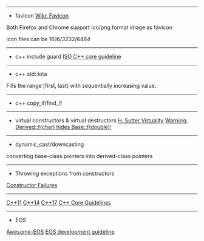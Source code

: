 
--------------------------------------------------
* favicon
[Wiki: Favicon](https://en.wikipedia.org/wiki/Favicon)

Both Firefox and Chrome support ico/png format image as favicon

icon files can be 16*16/32*32/64*64*

<link rel="icon" type="image/x-icon" href="http://example.com/image.ico">

--------------------------------------------------
* c++ include guard
[](https://en.wikipedia.org/wiki/Include_guard)
[ISO C++ core guideline](http://isocpp.github.io/CppCoreGuidelines/CppCoreGuidelines#sf8-use-include-guards-for-all-h-files)


--------------------------------------------------
* c++ std::iota

Fills the range [first, last) with sequentially increasing value.
[](https://en.cppreference.com/w/cpp/algorithm/iota)
[](https://stackoverflow.com/questions/9244879/what-does-iota-of-stdiota-stand-for)



--------------------------------------------------
* c++ copy_if/find_if

[](https://en.cppreference.com/w/cpp/algorithm/copy)


--------------------------------------------------
* virtual constructors & virtual destructors
[](http://www.stroustrup.com/bs_faq2.html#virtual-ctor)
[H. Sutter Virtuality](http://www.gotw.ca/publications/mill18.htm)
[Warning: Derived::f(char) hides Base::f(double)!](https://isocpp.org/wiki/faq/strange-inheritance#hiding-rule)

[](https://en.cppreference.com/w/cpp/language/derived_class)

--------------------------------------------------
* dynamic_cast/downcasting

converting base-class pointers into derived-class pointers

[](https://www.learncpp.com/cpp-tutorial/12-9-dynamic-casting/)
[](https://en.cppreference.com/w/cpp/language/dynamic_cast)



--------------------------------------------------
* Throwing exceptions from constructors

[](https://isocpp.org/wiki/faq/exceptions#ctors-can-throw)
[Constructor Failures ](http://www.gotw.ca/gotw/066.htm)
[](https://stackoverflow.com/questions/810839/throwing-exceptions-from-constructors)


--------------------------------------------------
[C++11](https://en.wikipedia.org/wiki/C++11)
[C++14](https://en.wikipedia.org/wiki/C++14)
[C++17](https://en.wikipedia.org/wiki/C++17)
[C++ Core Guidelines](https://github.com/isocpp/CppCoreGuidelines)

--------------------------------------------------
* EOS

[](https://medium.com/coinmonks/c-guide-for-eos-development-multi-index-container-82ccfc21bad6)
[Awesome-EOS](https://github.com/EOS-Nation/Awesome-EOS)
[EOS development guideline](https://developers.eos.io/eosio-home/docs)

